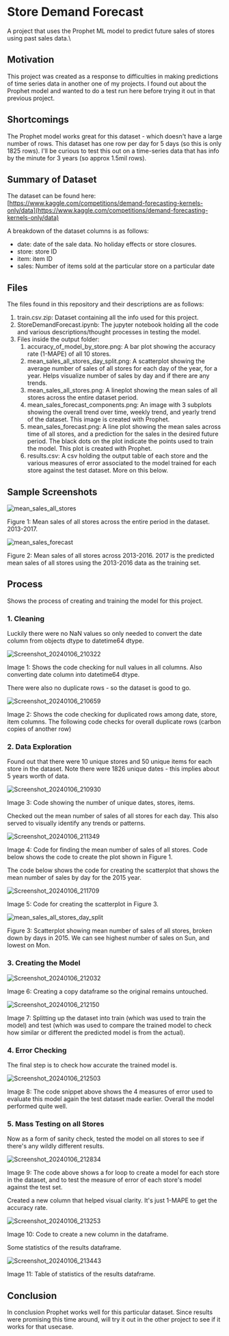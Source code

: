 # Store Demand Forecast
A project that uses the Prophet ML model to predict future sales of stores using past sales data.\

## Motivation
This project was created as a response to difficulties in making predictions of time series data in another one of my projects. I found out about the Prophet model and wanted to do a test run here before trying it out in that previous project.

## Shortcomings
The Prophet model works great for this dataset - which doesn't have a large number of rows. This dataset has one row per day for 5 days (so this is only 1825 rows).
I'll be curious to test this out on a time-series data that has info by the minute for 3 years (so approx 1.5mil rows).

## Summary of Dataset
The dataset can be found here: [https://www.kaggle.com/competitions/demand-forecasting-kernels-only/data](https://www.kaggle.com/competitions/demand-forecasting-kernels-only/data)

A breakdown of the dataset columns is as follows:
* date: date of the sale data. No holiday effects or store closures.
* store: store ID
* item: item ID
* sales: Number of items sold at the particular store on a particular date

## Files
The files found in this repository and their descriptions are as follows:
1. train.csv.zip: Dataset containing all the info used for this project. 
2. StoreDemandForecast.ipynb: The jupyter notebook holding all the code and various descriptions/thought processes in testing the model.
3. Files inside the output folder:
   1. accuracy_of_model_by_store.png: A bar plot showing the accuracy rate (1-MAPE) of all 10 stores.
   2. mean_sales_all_stores_day_split.png: A scatterplot showing the average number of sales of all stores for each day of the year, for a year. Helps visualize number of sales by day and if there are any trends.
   3. mean_sales_all_stores.png: A lineplot showing the mean sales of all stores across the entire dataset period.
   4. mean_sales_forecast_components.png: An image with 3 subplots showing the overall trend over time, weekly trend, and yearly trend of the dataset. This image is created with Prophet.
   5. mean_sales_forecast.png: A line plot showing the mean sales across time of all stores, and a prediction for the sales in the desired future period. The black dots on the plot indicate the points used to train the model. This plot is created with Prophet.
   6. results.csv: A csv holding the output table of each store and the various measures of error associated to the model trained for each store against the test dataset. More on this below.

## Sample Screenshots
![mean_sales_all_stores](https://github.com/splatterconstruct146/store-demand-forecast/assets/135209633/e49a0d09-59bd-4185-a5fd-e4a871368ba0)

Figure 1: Mean sales of all stores across the entire period in the dataset. 2013-2017.

![mean_sales_forecast](https://github.com/splatterconstruct146/store-demand-forecast/assets/135209633/db452378-bb3e-4423-bdcb-40e68954295b)

Figure 2: Mean sales of all stores across 2013-2016. 2017 is the predicted mean sales of all stores using the 2013-2016 data as the training set.

## Process
Shows the process of creating and training the model for this project.

### 1. Cleaning
Luckily there were no NaN values so only needed to convert the date column from objects dtype to datetime64 dtype.

![Screenshot_20240106_210322](https://github.com/splatterconstruct146/store-demand-forecast/assets/135209633/d2feed5d-6afb-4029-9a67-04e984e8957c)

Image 1: Shows the code checking for null values in all columns. Also converting date column into datetime64 dtype.

There were also no duplicate rows - so the dataset is good to go.

![Screenshot_20240106_210659](https://github.com/splatterconstruct146/store-demand-forecast/assets/135209633/29afa2c0-c743-48f6-aab8-d8d94b90e8c6)

Image 2: Shows the code checking for duplicated rows among date, store, item columns. The following code checks for overall duplicate rows (carbon copies of another row)

### 2. Data Exploration
Found out that there were 10 unique stores and 50 unique items for each store in the dataset. Note there were 1826 unique dates - this implies about 5 years worth of data.

![Screenshot_20240106_210930](https://github.com/splatterconstruct146/store-demand-forecast/assets/135209633/16fda4e6-31d0-4c68-a103-ba1cc771b561)

Image 3: Code showing the number of unique dates, stores, items.

Checked out the mean number of sales of all stores for each day. This also served to visually identify any trends or patterns.

![Screenshot_20240106_211349](https://github.com/splatterconstruct146/store-demand-forecast/assets/135209633/e79b0585-9355-4f62-9d6c-69f21f1824a5)

Image 4: Code for finding the mean number of sales of all stores. Code below shows the code to create the plot shown in Figure 1.

The code below shows the code for creating the scatterplot that shows the mean number of sales by day for the 2015 year.

![Screenshot_20240106_211709](https://github.com/splatterconstruct146/store-demand-forecast/assets/135209633/a15301f7-a3ac-43cb-a15e-e7d79fdcbe09)

Image 5: Code for creating the scatterplot in Figure 3.

![mean_sales_all_stores_day_split](https://github.com/splatterconstruct146/store-demand-forecast/assets/135209633/90756165-444c-45fa-92e1-b76984417944)

Figure 3: Scatterplot showing mean number of sales of all stores, broken down by days in 2015. We can see highest number of sales on Sun, and lowest on Mon.

### 3. Creating the Model
![Screenshot_20240106_212032](https://github.com/splatterconstruct146/store-demand-forecast/assets/135209633/277a1b60-058e-4c6d-8c11-8e2daf2d68da)

Image 6: Creating a copy dataframe so the original remains untouched.

![Screenshot_20240106_212150](https://github.com/splatterconstruct146/store-demand-forecast/assets/135209633/cdebb608-29e4-4375-a652-b684f2ed5bc4)

Image 7: Splitting up the dataset into train (which was used to train the model) and test (which was used to compare the trained model to check how similar or different the predicted model is from the actual).

### 4. Error Checking
The final step is to check how accurate the trained model is.

![Screenshot_20240106_212503](https://github.com/splatterconstruct146/store-demand-forecast/assets/135209633/f04ef1b7-acd1-4b79-bf3f-47b33b42c427)

Image 8: The code snippet above shows the 4 measures of error used to evaluate this model again the test dataset made earlier. Overall the model performed quite well.

### 5. Mass Testing on all Stores
Now as a form of sanity check, tested the model on all stores to see if there's any wildly different results.

![Screenshot_20240106_212834](https://github.com/splatterconstruct146/store-demand-forecast/assets/135209633/6c8f6e3c-3095-4b63-bf7b-7ebda27655c4)

Image 9: The code above shows a for loop to create a model for each store in the dataset, and to test the measure of error of each store's model against the test set.

Created a new column that helped visual clarity. It's just 1-MAPE to get the accuracy rate.

![Screenshot_20240106_213253](https://github.com/splatterconstruct146/store-demand-forecast/assets/135209633/87a39d5a-cc80-45c7-bdca-996ce0412217)

Image 10: Code to create a new column in the dataframe.

Some statistics of the results dataframe.

![Screenshot_20240106_213443](https://github.com/splatterconstruct146/store-demand-forecast/assets/135209633/38b265b4-021f-4519-8947-dfdaf37e41e9)

Image 11: Table of statistics of the results dataframe.

## Conclusion
In conclusion Prophet works well for this particular dataset. Since results were promising this time around, will try it out in the other project to see if it works for that usecase. 

